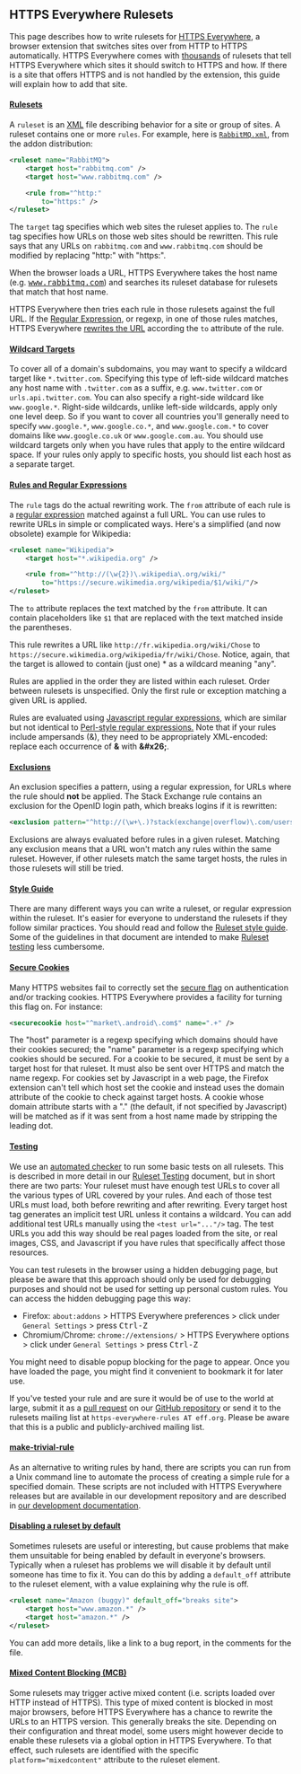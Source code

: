 ## HTTPS Everywhere Rulesets

This page describes how to write rulesets for [HTTPS
Everywhere](https://eff.org/https-everywhere), a browser extension that
switches sites over from HTTP to HTTPS automatically. HTTPS Everywhere comes
with [thousands](https://www.eff.org/https-everywhere/atlas/) of rulesets that
tell HTTPS Everywhere which sites it should switch to HTTPS and how. If there
is a site that offers HTTPS and is not handled by the extension, this guide
will explain how to add that site.

#### [Rulesets](#rulesets)

A `ruleset` is an [XML](https://www.xml.com/pub/a/98/10/guide0.html?page=2) file
describing behavior for a site or group of sites. A ruleset contains one or
more `rules`. For example, here is
[`RabbitMQ.xml`](https://github.com/efforg/https-everywhere/blob/master/src/chrome/content/rules/RabbitMQ.xml),
from the addon distribution:

```xml
<ruleset name="RabbitMQ">
	<target host="rabbitmq.com" />
	<target host="www.rabbitmq.com" />

	<rule from="^http:"
		to="https:" />
</ruleset>
```

The `target` tag specifies which web sites the ruleset applies to. The `rule`
tag specifies how URLs on those web sites should be rewritten. This rule says
that any URLs on `rabbitmq.com` and `www.rabbitmq.com` should be modified by
replacing "http:" with "https:".

When the browser loads a URL, HTTPS Everywhere takes the host name (e.g.
<tt>www.rabbitmq.com</tt>) and searches its ruleset database for rulesets that
match that host name.

HTTPS Everywhere then tries each rule in those rulesets against the full URL.
If the [Regular
Expression](https://www.regular-expressions.info/quickstart.html), or regexp, in
one of those rules matches, HTTPS Everywhere [rewrites the
URL](#rules-and-regular-expressions) according the `to` attribute of the rule.

#### [Wildcard Targets](#wildcard-targets)

To cover all of a domain's subdomains, you may want to specify a wildcard
target like `*.twitter.com`. Specifying this type of left-side wildcard matches
any host name with `.twitter.com` as a suffix, e.g. `www.twitter.com` or
`urls.api.twitter.com`. You can also specify a right-side wildcard like
`www.google.*`. Right-side wildcards, unlike left-side wildcards, apply only
one level deep. So if you want to cover all countries you'll generally need to
specify `www.google.*`, `www.google.co.*`, and `www.google.com.*` to cover
domains like `www.google.co.uk` or `www.google.com.au`. You should use wildcard
targets only when you have rules that apply to the entire wildcard space. If
your rules only apply to specific hosts, you should list each host as a
separate target.

#### [Rules and Regular Expressions](#rules-and-regular-expressions)

The `rule` tags do the actual rewriting work. The `from` attribute of each rule
is a [regular expression](https://www.regular-expressions.info/quickstart.html)
matched against a full URL. You can use rules to rewrite URLs in simple or
complicated ways. Here's a simplified (and now obsolete) example for Wikipedia:

```xml
<ruleset name="Wikipedia">
	<target host="*.wikipedia.org" />

	<rule from="^http://(\w{2})\.wikipedia\.org/wiki/"
		to="https://secure.wikimedia.org/wikipedia/$1/wiki/"/>
</ruleset>
```

The `to` attribute replaces the text matched by the `from` attribute. It can
contain placeholders like `$1` that are replaced with the text matched inside
the parentheses.

This rule rewrites a URL like `http://fr.wikipedia.org/wiki/Chose` to
`https://secure.wikimedia.org/wikipedia/fr/wiki/Chose`. Notice, again, that the
target is allowed to contain (just one) * as a wildcard meaning "any".

Rules are applied in the order they are listed within each ruleset. Order
between rulesets is unspecified. Only the first rule or exception matching a
given URL is applied.

Rules are evaluated using [Javascript regular
expressions](https://www.regular-expressions.info/javascript.html), which are
similar but not identical to [Perl-style regular
expressions.](https://www.regular-expressions.info/pcre.html) Note that if your
rules include ampersands (&amp;), they need to be appropriately XML-encoded:
replace each occurrence of **&amp;** with **&amp;#x26;**.

#### [Exclusions](#exclusions)

An exclusion specifies a pattern, using a regular expression, for URLs where
the rule should **not** be applied. The Stack Exchange rule contains an
exclusion for the OpenID login path, which breaks logins if it is rewritten:

```xml
<exclusion pattern="^http://(\w+\.)?stack(exchange|overflow)\.com/users/authenticate/" />
```

Exclusions are always evaluated before rules in a given ruleset. Matching any
exclusion means that a URL won't match any rules within the same ruleset.
However, if other rulesets match the same target hosts, the rules in those
rulesets will still be tried.

#### [Style Guide](#style-guide)

There are many different ways you can write a ruleset, or regular expression
within the ruleset. It's easier for everyone to understand the rulesets if they
follow similar practices. You should read and follow the [Ruleset style
guide](https://github.com/EFForg/https-everywhere/blob/master/CONTRIBUTING.md#ruleset-style-guide).
Some of the guidelines in that document are intended to make [Ruleset
testing](https://github.com/EFForg/https-everywhere/blob/master/ruleset-testing.md)
less cumbersome.

#### [Secure Cookies](#secure-cookies)

Many HTTPS websites fail to correctly set the [secure
flag](https://en.wikipedia.org/wiki/HTTP_cookie#Secure_and_HttpOnly)
on authentication and/or tracking cookies. HTTPS Everywhere provides a facility
for turning this flag on. For instance:

```xml
<securecookie host="^market\.android\.com$" name=".+" />
```

The "host" parameter is a regexp specifying which domains should have their
cookies secured; the "name" parameter is a regexp specifying which cookies
should be secured. For a cookie to be secured, it must be sent by a target host
for that ruleset. It must also be sent over HTTPS and match the name regexp.
For cookies set by Javascript in a web page, the Firefox extension can't tell
which host set the cookie and instead uses the domain attribute of the cookie
to check against target hosts. A cookie whose domain attribute starts with a
"." (the default, if not specified by Javascript) will be matched as if it was
sent from a host name made by stripping the leading dot.

#### [Testing](#testing)

We use an [automated
checker](https://github.com/hiviah/https-everywhere-checker) to run some basic
tests on all rulesets. This is described in more detail in our [Ruleset
Testing](https://github.com/EFForg/https-everywhere/blob/master/ruleset-testing.md)
document, but in short there are two parts: Your ruleset must have enough test
URLs to cover all the various types of URL covered by your rules. And each of
those test URLs must load, both before rewriting and after rewriting. Every
target host tag generates an implicit test URL unless it contains a wildcard.
You can add additional test URLs manually using the `<test url="..."/>` tag.
The test URLs you add this way should be real pages loaded from the site, or
real images, CSS, and Javascript if you have rules that specifically affect
those resources. 

You can test rulesets in the browser using a hidden debugging page, but please
be aware that this approach should only be used for debugging purposes and
should not be used for setting up personal custom rules. You can access the
hidden debugging page this way:

*   Firefox: `about:addons` > HTTPS Everywhere preferences > click under
    `General Settings` > press <kbd>Ctrl-Z</kbd>
*   Chromium/Chrome: `chrome://extensions/` > HTTPS Everywhere options > click
    under `General Settings` > press <kbd>Ctrl-Z</kbd>

You might need to disable popup blocking for the page to appear. Once you have
loaded the page, you might find it convenient to bookmark it for later use.

If you&apos;ve tested your rule and are sure it would be of use to the world at
large, submit it as a [pull
request](https://help.github.com/articles/using-pull-requests/) on our [GitHub
repository](https://github.com/EFForg/https-everywhere/) or send it to the
rulesets mailing list at `https-everywhere-rules AT eff.org`. Please be aware
that this is a public and publicly-archived mailing list.

#### [make-trivial-rule](#make-trivial-rule)

As an alternative to writing rules by hand, there are scripts you can run from
a Unix command line to automate the process of creating a simple rule for a
specified domain. These scripts are not included with HTTPS Everywhere releases
but are available in our development repository and are described in [our
development documentation](https://www.eff.org/https-everywhere/development).

#### [Disabling a ruleset by default](#disabling-a-ruleset-by-default)

Sometimes rulesets are useful or interesting, but cause problems that make them
unsuitable for being enabled by default in everyone's browsers. Typically when
a ruleset has problems we will disable it by default until someone has time to
fix it. You can do this by adding a `default_off` attribute to the ruleset
element, with a value explaining why the rule is off.

```xml
<ruleset name="Amazon (buggy)" default_off="breaks site">
	<target host="www.amazon.*" />
	<target host="amazon.*" />
</ruleset> 
```

You can add more details, like a link to a bug report, in the comments for the
file.

#### [Mixed Content Blocking (MCB)](#mixed-content-blocking-mcb)

Some rulesets may trigger active mixed content (i.e. scripts loaded over HTTP
instead of HTTPS). This type of mixed content is blocked in most major browsers,
before HTTPS Everywhere has a chance to rewrite the URLs to an HTTPS version.
This generally breaks the site. Depending on their configuration and threat
model, some users might however decide to enable these rulesets via a global
option in HTTPS Everywhere. To that effect, such rulesets are identified with 
the specific `platform="mixedcontent"` attribute to the ruleset element.
